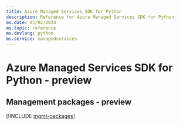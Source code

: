 ```yaml
---
title: Azure Managed Services SDK for Python
description: Reference for Azure Managed Services SDK for Python
ms.date: 05/02/2024
ms.topic: reference
ms.devlang: python
ms.service: managedservices
---
```

# Azure Managed Services SDK for Python - preview

## Management packages - preview
[!INCLUDE [mgmt-packages](managed-services-mgmt-index.md)]